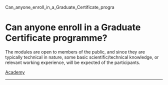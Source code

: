 Can_anyone_enroll_in_a_Graduate_Certificate_progra



Can anyone enroll in a Graduate Certificate programme?
======================================================

The modules are open to members of the public, and since they are typically technical in nature, some basic scientific/technical knowledge, or relevant working experience, will be expected of the participants.

[Academy](https://www.sutd.edu.sg/tag/academy/)

---

